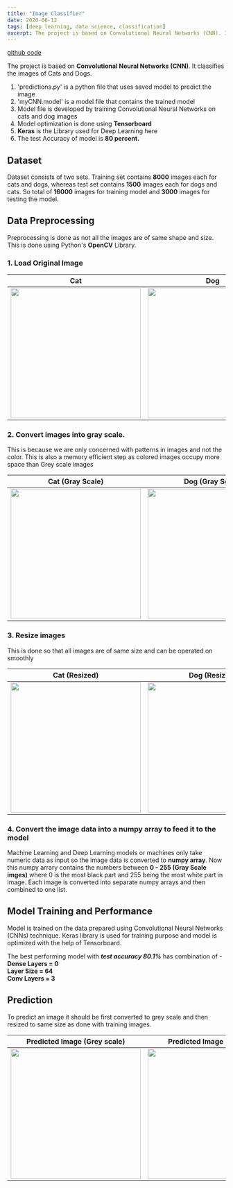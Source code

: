 ```yaml
---
title: "Image Classifier"
date: 2020-06-12
tags: [deep learning, data science, classification] 
excerpt: The project is based on Convolutional Neural Networks (CNN). It classifies the images of Cats and Dogs"
---
```


[github code](https://github.com/koshalnirwan/ImageClassifier)

The project is based on **Convolutional Neural Networks (CNN)**. It classifies
the images of Cats and Dogs.

1. 'predictions.py' is a python file that uses saved model to predict the image
2. 'myCNN.model' is a model file that contains the trained model
3.  Model file is developed by training Convolutional Neural Networks on cats and dog images
4.  Model optimization is done using **Tensorboard**
5.  **Keras** is the Library used for Deep Learning here
6.  The test Accuracy of model is **80 percent.**

## Dataset
Dataset consists of two sets. Training set contains **8000** images each for cats and dogs, whereas test set contains **1500** images each for dogs and cats. So total of **16000** images for training model and **3000** images for testing the model. 

## Data Preprocessing
Preprocessing is done as not all the images are of same shape and size. This is done using Python's **OpenCV** Library. 

### 1. Load Original Image 

Cat                                            |  Dog
:---------------------------------------------:|:-------------------------:
<img src="Screenshots/cat_org.JPG" width=300>  |  <img src="Screenshots/dog_org.JPG" width=300>
   
### 2. Convert images into gray scale. 
This is because we are only concerned with patterns in images and not the color. This is also a memory efficient step as colored images occupy more space than Grey scale images

Cat (Gray Scale)                               |  Dog (Gray Scale)
:---------------------------------------------:|:-------------------------:
<img src="Screenshots/cat_bw.JPG" width=300>   |  <img src="Screenshots/dog_bw.JPG" width=300>

### 3. Resize images 
This is done so that all images are of same size and can be operated on smoothly

Cat (Resized)                                  |  Dog (Resized)
:---------------------------------------------:|:-------------------------:
<img src="Screenshots/cat_re.JPG" width=300>   |  <img src="Screenshots/dog_re.JPG" width=300>

### 4. Convert the image data into a numpy array to feed it to the model
Machine Learning and Deep Learning models or machines only take numeric data as input so the image data is converted to **numpy array**. Now this numpy arrary contains the numbers between **0 - 255 (Gray Scale imges)** where 0 is the most black part and 255 being the most white part in image. 
Each image is converted into separate numpy arrays and then combined to one list.

## Model Training and Performance
Model is trained on the data prepared using Convolutional Neural Networks (CNNs) technique. Keras library is used for training purpose and model is optimized with the help of Tensorboard. 

The best performing model with ***test accuracy 80.1%*** has combination of - <br>
**Dense Layers = 0**<br>
**Layer Size = 64**<br>
**Conv Layers = 3**<br>

## Prediction
To predict an image it should be first converted to grey scale and then resized to same size as done with training images.

Predicted Image (Grey scale)                          |  Predicted Image (Resized) 
:----------------------------------------------------:|:-------------------------:
<img src="Screenshots/pred_not_blur.JPG" width=300>   |  <img src="Screenshots/pred_blr.JPG" width=300>



